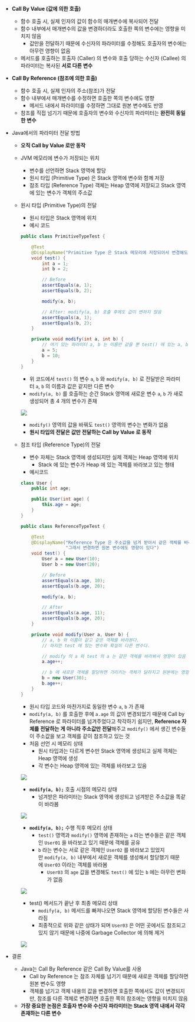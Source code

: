 - **Call By Value (값에 의한 호출)**
    - 함수 호출 시, 실제 인자의 값이 함수의 매개변수에 복사되어 전달
    - 함수 내부에서 매개변수의 값을 변경하더라도 호출한 쪽의 변수에는 영향을 미치지 않음
        - 값만을 전달하기 때문에 수신자의 파라미터를 수정해도 호출자의 변수에는 아무런 영향이 없음
    - 메서드를 호출하는 호출자 (Caller) 의 변수와 호출 당하는 수신자 (Callee) 의 파라미터는 복사된 **서로 다른 변수**
- **Call By Reference (참조에 의한 호출)**
    - 함수 호출 시, 실제 인자의 주소(참조)가 전달
    - 함수 내부에서 매개변수를 수정하면 호출한 쪽의 변수에도 영향
        - 메서드 내에서 파라미터를 수정하면 그대로 원본 변수에도 반영
    - 참조를 직접 넘기기 때문에 호출자의 변수와 수신자의 파라미터는 **완전히 동일한 변수**
- Java에서의 파라미터 전달 방법
    - **오직 Call by Value 로만 동작**
    - JVM 메모리에 변수가 저장되는 위치
        - 변수를 선언하면 Stack 영역에 할당
        - 원시 타입 (Primitive Type) 은 Stack 영역에 변수와 함께 저장
        - 참조 타입 (Reference Type) 객체는 Heap 영역에 저장되고 Stack 영역에 있는 변수가 객체의 주소값
    - 원시 타입 (Primitive Type)의 전달
        - 원시 타입은 Stack 영역에 위치
        - 예시 코드
        
        ```java
        public class PrimitiveTypeTest {
        
            @Test
            @DisplayName("Primitive Type 은 Stack 메모리에 저장되어서 변경해도 원본 변수에 영향이 없다")
            void test() {
                int a = 1;
                int b = 2;
        
                // Before
                assertEquals(a, 1);
                assertEquals(b, 2);
        
                modify(a, b);
        
                // After: modify(a, b) 호출 후에도 값이 변하지 않음
                assertEquals(a, 1);
                assertEquals(b, 2);
            }
        
            private void modify(int a, int b) {
                // 여기 있는 파라미터 a, b 는 이름만 같을 뿐 test() 에 있는 a, b 와 다른 변수
                a = 5;
                b = 10;
            }
        }
        ```
        
        - 위 코드에서 `test()` 의 변수 `a`, `b` 와 `modify(a, b)` 로 전달받은 파라미터 `a`, `b` 의 이름과 값은 같지만 다른 변수
        - `modify(a, b)` 를 호출하는 순간 Stack 영역에 새로운 변수 `a`, `b` 가 새로 생성되어 총 4 개의 변수가 존재
        
        ![](https://raw.githubusercontent.com/ParkJiwoon/PrivateStudy/master/java/images/screen_2022_01_30_22_01_33.png)
        
        - `modify()` 영역의 값을 바꿔도 `test()` 영역의 변수는 변화가 없음
        - **원시 타입의 전달은 값만 전달하는 Call by Value 로 동작**
    - 참조 타입 (Reference Type)의 전달
        - 변수 자체는 Stack 영역에 생성되지만 실제 객체는 Heap 영역에 위치
            - Stack 에 있는 변수가 Heap 에 있는 객체를 바라보고 있는 형태
        - 예시코드
        
        ```java
        class User {
            public int age;
        
            public User(int age) {
                this.age = age;
            }
        }
        
        public class ReferenceTypeTest {
        
            @Test
            @DisplayName("Reference Type 은 주소값을 넘겨 받아서 같은 객체를 바라본다" +
                         "그래서 변경하면 원본 변수에도 영향이 있다")
            void test() {
                User a = new User(10);
                User b = new User(20);
        
                // Before
                assertEquals(a.age, 10);
                assertEquals(b.age, 20);
        
                modify(a, b);
        
                // After
                assertEquals(a.age, 11);
                assertEquals(b.age, 20);
            }
        
            private void modify(User a, User b) {
                // a, b 와 이름이 같고 같은 객체를 바라본다.
                // 하지만 test 에 있는 변수와 확실히 다른 변수다.
        
                // modify 의 a 와 test 의 a 는 같은 객체를 바라봐서 영향이 있음
                a.age++;
        
                // b 에 새로운 객체를 할당하면 가리키는 객체가 달라지고 원본에는 영향 없음
                b = new User(30);
                b.age++;
            }
        }
        ```
        
        - 원시 타입 코드와 마찬가지로 동일한 변수 `a`, `b` 가 존재
        - `modify(a, b)` 를 호출한 후에 `a.age` 의 값이 변경되었기 때문에 Call by Reference 로 파라미터를 넘겨주었다고 착각하기 쉽지만, **Reference 자체를 전달하는 게 아니라 주소값만 전달**해주고 `modify()` 에서 생긴 변수들이 주소값을 보고 객체를 같이 참조하고 있는 것
        - 처음 선언 시 메모리 상태
            - 원시 타입과는 다르게 변수만 Stack 영역에 생성되고 실제 객체는 Heap 영역에 생성
            - 각 변수는 Heap 영역에 있는 객체를 바라보고 있음
        
        ![](https://raw.githubusercontent.com/ParkJiwoon/PrivateStudy/master/java/images/screen_2022_01_30_22_44_00.png)
        
        - **`modify(a, b);`** 호출 시점의 메모리 상태
            - 넘겨받은 파라미터는 Stack 영역에 생성되고 넘겨받은 주소값을 똑같이 바라봄
        
        ![](https://raw.githubusercontent.com/ParkJiwoon/PrivateStudy/master/java/images/screen_2022_01_30_22_50_06.png)
        
        - **`modify(a, b);`** 수행 직후 메모리 상태
            - `test()` 영역과 `modify()` 영역에 존재하는 `a` 라는 변수들은 같은 객체인 `User01` 을 바라보고 있기 때문에 객체를 공유
            - `b` 라는 변수는 서로 같은 객체인 `User02` 를 바라보고 있었지만 `modify(a, b)` 내부에서 새로운 객체를 생성해서 할당했기 때문에 `User03` 이라는 객체를 바라봄
                - `User03` 의 `age` 값을 변경해도 `test()` 에 있는 `b` 에는 아무런 변화가 없음
        
        ![](https://raw.githubusercontent.com/ParkJiwoon/PrivateStudy/master/java/images/screen_2022_01_30_23_12_16.png)
        
        - test() 메서드가 끝난 후 최종 메모리 상태
            - `modify(a, b)` 메서드를 빠져나오면 Stack 영역에 할당된 변수들은 사라짐
            - 최종적으로 위와 같은 상태가 되며 `User03` 은 어떤 곳에서도 참조되고 있지 않기 때문에 나중에 Garbage Collector 에 의해 제거
        
        ![](https://raw.githubusercontent.com/ParkJiwoon/PrivateStudy/master/java/images/screen_2022_01_30_23_15_36.png)
        
- 결론
    - Java는 Call By Reference 같은 Call By Value를 사용
        - Call by Reference 는 참조 자체를 넘기기 때문에 새로운 객체를 할당하면 원본 변수도 영향
        - 객체를 넘기고 객체 내용의 값을 변경하면 호출한 쪽에서도 값이 변경되지만, 참조를 다른 객체로 변경하면 호출한 쪽의 참조에는 영향을 미치지 않음
    - **가장 중요한 논점은 호출자 변수와 수신자 파라미터는 Stack 영역 내에서 각각 존재하는 다른 변수**